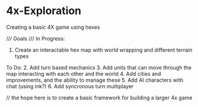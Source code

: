 # 4x-Exploration

Creating a basic 4X game using hexes

/// Goals ///
In Progress:
1. Create an interactable hex map with world wrapping and different terrain types

To Do:
2. Add turn based mechanics
3. Add units that can move through the map interacting with each other and the world
4. Add cities and improvements, and the ability to manage these
5. Add AI characters with chat (using ink?)
6. Add syncronous turn multiplayer

// the hope here is to create a basic framework for building a larger 4x game